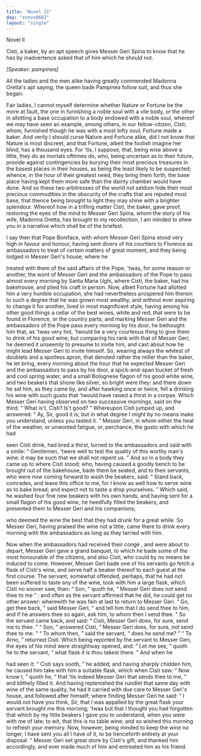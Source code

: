 ```yaml
---
title: "Novel II"
day: "ennov0602"
layout: "single"
---
```

<html>
 <head>
 </head>
 <body>
  <div id="nov0602" type="novella" who="pampinea">
   <head>
    Novel II
   </head>
   <argument>
    <p>
     <milestone id="p06020001"/>
     <!--(i)-->
     Cisti, a baker, by an apt speech gives Messer Geri
Spina to know that he has by inadvertence asked that of him which he should
not.
     <!--(/i)-->
    </p>
   </argument>
   <p>
    <i>
     [Speaker: pampinea]
    </i>
   </p>
   <div3 type="commentary" who="author">
    <p>
     <milestone id="p06020002"/>
     <!--(sc)-->
     All
     <!--(/sc)-->
     the ladies and the men alike having greatly
	commended Madonna Oretta's apt saying, the queen bade Pampinea follow suit, and thus she
	began:
    </p>
   </div3>
   <div3 type="commentary" who="pampinea">
    <p>
     <milestone id="p06020003"/>
     Fair ladies, I cannot myself determine whether Nature or Fortune be the
	more at fault, the one in furnishing a noble soul with a vile body, or the other in
	allotting a base occupation to a body endowed with a noble soul, whereof we may have seen
	an example, among others, in our fellow-citizen, Cisti; whom, furnished though he was with
	a most lofty soul, Fortune made a baker.
     <milestone id="p06020004"/>
     And verily I should
	curse Nature and Fortune alike, did I not know that Nature is most discreet, and that
	Fortune, albeit the foolish imagine her blind, has a thousand eyes.
     <milestone id="p06020005"/>
     For 'tis, I suppose, that, being wise above a little, they do as mortals
	ofttimes do, who, being uncertain as to their future, provide against contingencies by
	burying their most precious treasures in the basest places in their houses, as being the
	least likely to be suspected; whence, in the hour of their greatest need, they bring them
	forth, the base place having kept them more safe than the dainty chamber would have
	done.
     <milestone id="p06020006"/>
     And so these two arbitresses of the world not seldom hide
	their most precious commodities in the obscurity of the crafts that are reputed most base,
	that thence being brought to light they may shine with a brighter splendour.
     <milestone id="p06020007"/>
     Whereof how in a trifling matter Cisti, the baker, gave proof, restoring
	the eyes of the mind to Messer Geri Spina, whom the story of his wife, Madonna Oretta, has
	brought to my recollection, I am minded to shew you in a narrative which shall be of the
	briefest.
    </p>
   </div3>
   <pb n="77"/>
   <p>
    <milestone id="p06020008"/>
    I say then that Pope Boniface, with whom
Messer Geri Spina
 stood very high in favour and honour, having sent divers
of his
 courtiers to Florence as ambassadors to treat of certain matters of
great
 moment, and they being lodged in Messer Geri's house, where he

treated with them of the said affairs of the Pope, 'twas, for some
 reason
or another, the wont of Messer Geri and the ambassadors of
 the Pope to
pass almost every morning by Santa Maria Ughi, where
 Cisti, the baker, had
his bakehouse, and plied his craft in person.
    <milestone id="p06020009"/>
    Now, albeit Fortune had
allotted him a very humble occupation, she
 had nevertheless prospered him
therein to such a degree that he was
 grown most wealthy, and without ever
aspiring to change it for
 another, lived in most magnificent style, having
among his other good
 things a cellar of the best wines, white and red,
that were to be found
 in Florence, or the country parts;
    <milestone id="p06020010"/>
    and marking
Messer Geri and the
 ambassadors of the Pope pass every morning by his
door, he bethought
 him that, as 'twas very hot, 'twould be a very
courteous thing to give
 them to drink of his good wine; but comparing his
rank with that
 of Messer Geri, he deemed it unseemly to presume to invite
him,
 and cast about how he might lead Messer Geri to invite himself.
    <milestone id="p06020011"/>
    So,
wearing always the whitest of doublets and a spotless apron, that
 denoted
rather the miller than the baker, he let bring, every morning
 about the
hour that he expected Messer Geri and the ambassadors to
 pass by his door,
a spick-and-span bucket of fresh and cool spring
 water, and a small
Bolognese flagon of his good white wine, and two
 beakers that shone like
silver, so bright were they:
    <milestone id="p06020012"/>
    and there down
 he sat him, as they came by,
and after hawking once or twice, fell a
 drinking his wine with such gusto
that 'twould have raised a thirst
 in a corpse.
    <milestone id="p06020013"/>
    Which Messer Geri having
observed on two successive
 mornings, said on the third:
    <q direct="unspecified">
     What is't,
Cisti? Is't good?
    </q>
    <milestone id="p06020014"/>
    Whereupon Cisti jumped up, and answered:
    <q direct="unspecified">
     Ay, Sir,
good it is;
 but in what degree I might by no means make you understand,
unless
 you tasted it.
    </q>
    <milestone id="p06020015"/>
    Messer Geri, in whom either the heat of the
weather,
 or unwonted fatigue, or, perchance, the gusto with which he had

seen Cisti drink, had bred a thirst, turned to the ambassadors and
 said
with a smile:
    <q direct="unspecified">
     Gentlemen, 'twere well to test the quality of
 this worthy
man's wine: it may be such that we shall not repent
 us.
    </q>
    And so in a
body they came up to where Cisti stood;
    <milestone id="p06020016"/>
    who,
 having caused a goodly bench
to be brought out of the bakehouse,
    <pb n="78"/>
    bade them be seated, and to
their servants, who were now coming
 forward to wash the beakers, said:
    <q direct="unspecified">
     Stand back, comrades, and
 leave this office to me, for I know as well
how to serve wine as to
 bake bread; and expect not to taste a drop
yourselves.
    </q>
    <milestone id="p06020017"/>
    Which said,
 he washed four fine new beakers with his own
hands, and having
 sent for a small flagon of his good wine, he heedfully
filled the
 beakers, and presented them to Messer Geri and his companions;

who deemed the wine the best that they had drunk for a great while.
 So
Messer Geri, having praised the wine not a little, came there to
 drink
every morning with the ambassadors as long as they tarried
 with
him.
   </p>
   <p>
    <milestone id="p06020018"/>
    Now when the ambassadors had received their
    <!--(i)-->
    cong&egrave;
    <!--(/i)-->
    , and were
 about to depart, Messer Geri
gave a grand banquet, to which he bade
 some of the most honourable of the
citizens, and also Cisti, who could
 by no means be induced to come.
    <milestone id="p06020019"/>
    However, Messer Geri bade one
 of his servants go fetch a flask of Cisti's
wine, and serve half a beaker
 thereof to each guest at the first course.
The servant, somewhat
 offended, perhaps, that he had not been suffered to
taste any of the
 wine, took with him a large flask,
    <milestone id="p06020020"/>
    which Cisti no sooner
saw, than:
    <q direct="unspecified">
     Son,
    </q>
    quoth he,
    <q direct="unspecified">
     Messer Geri does not send thee to
me
    </q>
    :
    <milestone id="p06020021"/>
    and
 often as the servant affirmed that he did, he could get no
other answer:
 wherewith he was fain at last to return to Messer Geri.
    <q direct="unspecified">
     Go, get
 thee back,
    </q>
    said Messer Geri,
    <q direct="unspecified">
     and tell him that I do send
thee
 to him, and if he answers thee so again, ask him, to whom then
 I
send thee.
    </q>
    <milestone id="p06020022"/>
    So the servant came back, and said:
    <q direct="unspecified">
     Cisti, Messer
 Geri
does, for sure, send me to thee.
    </q>
    <milestone id="p06020023"/>
    <q direct="unspecified">
     Son,
    </q>
    answered Cisti,
    <q direct="unspecified">
     Messer
 Geri does, for sure, not send thee to me.
    </q>
    <milestone id="p06020024"/>
    <q direct="unspecified">
     To whom
then,
    </q>
    said
 the servant,
    <q direct="unspecified">
     does he send me?
    </q>
    <milestone id="p06020025"/>
    <q direct="unspecified">
     To Arno,
    </q>
    returned Cisti.
    <milestone id="p06020026"/>
    Which being reported by the servant to Messer Geri, the
eyes of
 his mind were straightway opened, and:
    <q direct="unspecified">
     Let me see,
    </q>
    quoth
he
 to the servant,
    <q direct="unspecified">
     what flask it is thou takest there.
    </q>
    And when he

had seen it:
    <q direct="unspecified">
     Cisti says sooth,
    </q>
    he added; and having sharply
 chidden
him, he caused him take with him a suitable flask,
    <milestone id="p06020027"/>
    which
 when Cisti saw:
    <q direct="unspecified">
     Now know I,
    </q>
    quoth he,
    <q direct="unspecified">
     that 'tis indeed Messer
 Geri that sends
thee to me,
    </q>
    and blithely filled it.
    <milestone id="p06020028"/>
    And having
 replenished the rundlet
that same day with wine of the same quality,
 he had it carried with due
care to Messer Geri's house, and followed
 after himself; where finding
Messer Geri he said:
    <q direct="unspecified">
     I would not
     <pb n="79"/>
     have you think, Sir, that I
was appalled by the great flask your servant
 brought me this morning;
'twas but that I thought you had forgotten
 that which by my little beakers
I gave you to understand, when you
 were with me of late; to wit, that this
is no table wine; and so
 wished this morning to refresh your memory.
     <milestone id="p06020029"/>
     Now,
however, being
 minded to keep the wine no longer, I have sent you all I
have of it,
 to be henceforth entirely at your disposal.
    </q>
    <milestone id="p06020030"/>
    Messer Geri
set great
 store by Cisti's gift, and thanked him accordingly, and ever
made
 much of him and entreated him as his friend.
   </p>
  </div>
 </body>
</html>